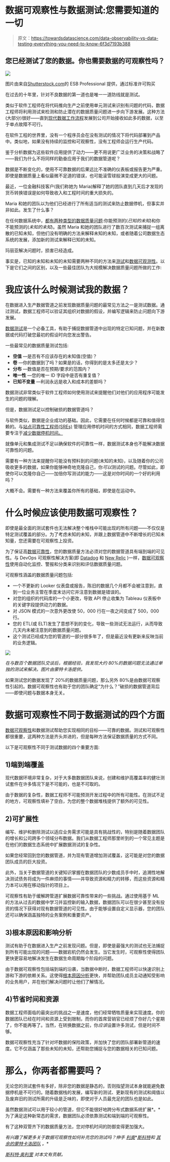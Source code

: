 # 数据可观察性与数据测试:您需要知道的一切

> 原文：<https://towardsdatascience.com/data-observability-vs-data-testing-everything-you-need-to-know-6f3d7193b388>

## 您已经测试了您的数据。你也需要数据的可观察性吗？

![](img/df29c80a1a864628bae4e0fac70b6450.png)

图片由来自[Shutterstock.com](http://www.shutterstock.com)的 ESB Professional 提供，通过标准许可购买

在过去的十年里，针对不良数据的第一道也是唯一一道防线就是测试。

类似于软件工程师在将代码推向生产之前使用单元测试来识别有问题的代码，数据工程师将利用测试来检测和防止潜在的数据质量问题进一步向下游发展。这种方法(大部分)很好——直到[现代数据工作流程](https://www.montecarlodata.com/how-to-conduct-incident-management-on-your-data-pipelines/)发展到公司开始接收如此多的数据，以至于单点故障不可行。

在软件工程的世界里，没有一个程序员会在没有测试的情况下将代码部署到产品中。类似地，如果没有持续的监控和可观察性，没有工程师会运行生产代码。

鉴于分析数据为这些软件应用提供了动力——更不用说更广泛业务的决策和战略了——我们为什么不将同样的勤奋应用于我们的数据管道呢？

数据是不断变化的，使用不可靠数据的后果远比不准确的仪表板或报告更为严重。即使是数据质量上看似最微不足道的错误，也可能滚雪球般演变成更大的问题。

最近，一位金融科技客户(我们称她为 Maria)解释了她的团队直到几天后才发现的货币转换错误是如何导致收入和工程时间的重大损失的。

Maria 和她的团队以为他们已经进行了所有适当的测试来防止数据停机，但事实并非如此。发生了什么事？

在任何数据系统中，[都有两种类型的数据质量问题](https://www.montecarlodata.com/the-new-rules-of-data-quality/#:~:text=The%20two%20types%20of%20data%20quality%20issues):你能预测的(*已知的未知*)和你不能预测的(*未知的未知*)。虽然 Maria 和她的团队进行了数百次测试来捕捉一组离散的已知未知，但他们没有明确的方法来解释未知的未知，或者随着公司数据生态系统的发展，添加新的测试来解释已知的未知。

玛丽亚解决问题时，损害已经造成。

事实是，已知的未知和未知的未知需要两种不同的方法来[测试](https://www.getdbt.com/product/data-testing/)和[数据可观测性](https://www.montecarlodata.com/what-is-data-observability/)。以下是它们之间的区别，以及一些最佳团队为大规模解决数据质量问题所做的工作:

# 我应该什么时候测试我的数据？

在数据进入生产数据管道之前发现数据质量问题的最常见方法之一是测试数据。通过测试，数据工程师可以验证其组织对数据的假设，并编写逻辑来防止问题向下游发展。

[数据测试](https://www.montecarlodata.com/what-is-data-testing/)是一个必备工具，有助于捕捉数据管道中出现的特定已知问题，并在新数据或代码打破您最初的假设时向您发出警告。

一些最常见的数据质量测试包括:

*   **空值** —是否有不应该存在的未知值(空值)？
*   **卷** —你的数据到了吗？如果是的话，你得到的是太多还是太少？
*   **分布** —数值是否在预期/要求的范围内？
*   **唯一性** —您的唯一 ID 字段中是否有重复值？
*   **已知不变量** —利润永远是收入和成本的差额吗？

数据测试非常类似于软件工程师如何使用测试来提醒他们对他们的应用程序可能发生的问题的理解。

但是，数据测试足以控制破损的数据管道吗？

与软件类似，数据是企业成功的基础。因此，它需要在任何时候都是可靠和值得信赖的。与[站点可靠性工程师(SREs)](https://sre.google/) 管理应用停机时间的方式相同，数据工程师需要专注于[减少数据停机时间。](https://www.montecarlodata.com/how-to-calculate-the-cost-of-data-downtime/)

就像单元和集成测试不足以确保软件的可靠性一样，数据测试本身也不能解决数据可靠性的问题。

需要有一种方法来提醒你可能没有预料到的问题(未知的未知)，以及随着你的公司吸收更多的数据，如果你能够神奇地克隆自己，你*可以*测试的问题。尽管如此，即使你可以克隆你自己——加倍你写测试的能力——这是对你时间的一个好的利用吗？

大概不会。需要有一种方法来覆盖你所有的基础，即使是在运动中。

# 什么时候应该使用数据可观察性？

即使是最全面的测试套件也无法解决整个堆栈中可能出现的所有问题——不仅仅是特定测试覆盖的部分。为了考虑未知的未知，并跟上数据管道中不断增长的已知未知量，您还需要在可观察性上投资。

为了保证高[数据可靠性](https://www.montecarlodata.com/what-is-data-reliability/)，您的数据质量方法必须对您的数据管道具有端到端的可见性。与 DevOps 可观察性解决方案(即 [Datadog](https://www.datadoghq.com/) 和 [New Relic](https://newrelic.com/) )一样，[数据可观察性](https://www.montecarlodata.com/what-is-data-observability/)使用自动化监控、警报和分类来识别和评估数据质量问题。

可观察性涵盖的数据质量问题包括:

*   一个不更新的 Looker 仪表盘或报告，陈旧的数据几个月都不会被注意到，直到一位业务主管在季度末访问它并注意到数据是错误的。
*   对您的组织的代码库的一个小更改，导致 API 停止收集为 Tableau 仪表板中的关键字段提供动力的数据。
*   对 JSON 模式的一次意外更改使 50，000 行在一夜之间变成了 500，000 行。
*   您的 ETL(或 ELT)发生了意想不到的变化，导致一些测试无法运行，从而导致几天内未被注意到的数据质量问题。
*   这个测试已经成为您的管道的一部分很多年了，但是最近没有更新来反映当前的业务逻辑。

![](img/25b1d0b03a2af30d2e157c3396bac69a.png)

*在与数百个数据团队交谈后，根据经验，我发现大约 80%的数据问题无法通过单独的测试来解决。图片由蒙特卡洛提供。*

如果测试您的数据发现了 20%的数据质量问题，那么另外 80%是由数据可观察性引起的。数据可观察性也有助于您的团队确定“为什么？”破损的数据管道背后——即使问题与数据本身无关。

# 数据可观察性不同于数据测试的四个方面

[数据可观察性](https://www.montecarlodata.com/data-observability-101-everything-you-need-to-know-to-get-started/)和数据测试帮助您实现相同的目标——可靠的数据。测试和可观察性都很重要，这两种方法是齐头并进的，但是每种方法保证数据质量的方式不同。

以下是可观察性不同于测试数据的四个重要方面:

## 1)端到端覆盖

现代数据环境非常复杂，对于大多数数据团队来说，创建和维护高覆盖率的健壮测试套件在许多情况下是不可能的，也是不可取的。

由于数据的复杂性，数据工程师不可能预测开发过程中的所有可能性。在测试不足的地方，可观察性填补了空白，为您的整个数据堆栈提供了额外的可见性。

## 2)可扩展性

编写、维护和删除测试以适应业务需求可能是具有挑战性的，特别是随着数据团队的增长和公司跨多个领域分布数据。我们从数据工程师那里听到的一个常见主题是在他们的数据生态系统中扩展数据测试的复杂性。

如果您经常回到您的数据管道，并为现有管道增加测试覆盖，这可能是对您的数据团队成员的巨大投资。

此外，当关于数据管道的关键知识掌握在数据团队的少数成员手中时，追溯性地解决测试债务将成为一件麻烦的事情——并导致资源和精力的转移，而这些资源和精力本可以用在移动指针的项目上。

可观察性有助于缓解跨管道扩展数据可靠性带来的一些挑战。通过使用基于 ML 的方法从过去的数据中学习并监控新的输入数据，数据团队可以在很少甚至没有投资的情况下获得对现有数据管道的可见性。由于能够设置自定义显示器，您的团队还可以确保涵盖独特的业务案例和重要资产。

## 3)根本原因和影响分析

测试有助于在数据进入生产之前发现问题。但是，即使是最强大的测试也无法捕捉到所有可能出现的问题——数据宕机仍然会发生。当它发生时，可观察性使得团队更快更容易地解决发生在数据生命周期每个阶段的问题。

由于数据可观察性包括端到端的沿袭，当数据中断时，数据工程师可以快速识别上游和下游的依赖关系。这使得[根本原因分析](/root-cause-analysis-for-data-engineers-782c02351697)更快，并帮助团队成员主动通知受影响的业务用户，并在他们解决问题时让他们了解情况。

## 4)节省时间和资源

数据工程师面临的最突出的挑战之一是速度，他们经常牺牲质量来实现速度。你的数据团队已经在时间和资源上受到限制，而你的首席营销官已经烦了你好几个星期了，你不能再等了。当然，在转换数据之前，你*应该*设置许多测试，但是时间不够。

数据可观察性充当了针对坏数据的保险政策，并加快了您的团队部署新管道的速度。它不仅涵盖了那些未知的未知，还帮助您捕捉与您的数据相关的已知问题。

# 那么，你两者都需要吗？

无论您的测试套件有多好，除非您的数据是静态的，否则指望测试本身就能避免数据停机是不可行的。随着数据栈的发展，编写新的测试、更新现有的测试和阈值以及废弃旧的测试所需的升级是乏味的，即使对于人员最充足的团队也是如此。

虽然数据测试可以用于较小的管道，但它不能很好地跨分布式数据系统扩展*。*为了满足这种新常态的需求，数据团队必须依靠测试和端到端的可观察性。

有了这种双管齐下的数据质量方法，您对停机时间的防御变得更加强大。

*有兴趣了解更多关于数据可观察性如何补充您的测试吗？伸手* [*利奥*](https://www.linkedin.com/in/lgavish/)*[*斯科特*](https://www.linkedin.com/in/scott-o-leary-78000a43)*和* [*其余的蒙特卡洛团队*](https://www.montecarlodata.com/request-a-demo/) *。**

*[*斯科特·奥利里*](https://www.linkedin.com/in/scott-o-leary-78000a43) *对本文有贡献。**